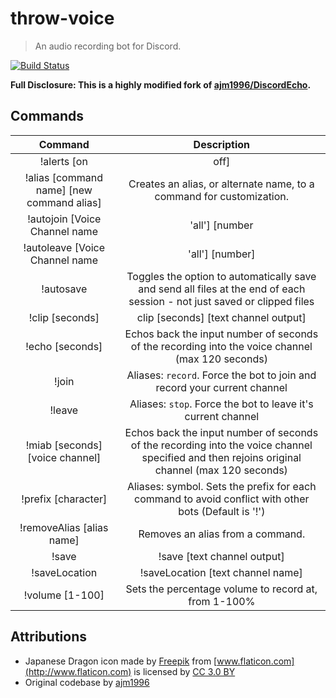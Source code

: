 # throw-voice
> An audio recording bot for Discord.

[![Build Status](https://travis-ci.org/guacamoledragon/throw-voice.svg?branch=master)](https://travis-ci.org/guacamoledragon/throw-voice)  

**Full Disclosure: This is a highly modified fork of [ajm1996/DiscordEcho](https://github.com/ajm1996/DiscordEcho).**

## Commands

|                         Command                         |                                                                  Description                                                                 |
|:-------------------------------------------------------:|:--------------------------------------------------------------------------------------------------------------------------------------------:|
| !alerts [on | off]                                       | Turns on/off direct message alerts for when you are being recorded in a voice channel (on by default)                                        |
| !alias [command name] [new command alias]               | Creates an alias, or alternate name, to a command for customization.                                                                         |
| !autojoin [Voice Channel name | 'all'] [number | 'off'] | Sets the number of players for the bot to auto-join a voice channel, or disables auto-joining. All will apply number to all voice channels.  |
| !autoleave [Voice Channel name | 'all'] [number]        | Sets the number of players for the bot to auto-leave a voice channel, or disables auto-leaving.,All will apply number to all voice channels. |
| !autosave                                               | Toggles the option to automatically save and send all files at the end of each session - not just saved or clipped files                     |
| !clip [seconds] | clip [seconds] [text channel output]  | Saves a clip of the specified length and outputs it in the current or specified text channel (max 120 seconds)                               |
| !echo [seconds]                                         | Echos back the input number of seconds of the recording into the voice channel (max 120 seconds)                                             |
| !join                                                   | Aliases: `record`. Force the bot to join and record your current channel                                                                     |
| !leave                                                  | Aliases: `stop`. Force the bot to leave it's current channel                                                                                 |
| !miab [seconds] [voice channel]                         | Echos back the input number of seconds of the recording into the voice channel specified and then rejoins original channel (max 120 seconds) |
| !prefix [character]                                     | Aliases: symbol. Sets the prefix for each command to avoid conflict with other bots (Default is '!')                                         |
| !removeAlias [alias name]                               | Removes an alias from a command.                                                                                                             |
| !save | !save [text channel output]                     | Saves the current recording and outputs it to the current or specified text chats (caps at 16MB)                                             |
| !saveLocation | !saveLocation [text channel name]       | Sets the text channel of message or the text channel specified as the default location to send files                                         |
| !volume [1-100]                                         | Sets the percentage volume to record at, from 1-100%                                                                                         |

## Attributions

- Japanese Dragon icon made by [Freepik](http://www.freepik.com) from [www.flaticon.com](http://www.flaticon.com) is licensed by [CC 3.0 BY](http://creativecommons.org/licenses/by/3.0/)
- Original codebase by [ajm1996](https://github.com/ajm1996)
